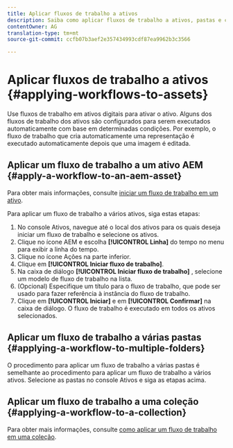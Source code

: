 ```yaml
---
title: Aplicar fluxos de trabalho a ativos
description: Saiba como aplicar fluxos de trabalho a ativos, pastas e coleções nos ativos Adobe Experience Manager.
contentOwner: AG
translation-type: tm+mt
source-git-commit: ccfb07b3aef2e357434993cdf87ea9962b3c3566

---
```



# Aplicar fluxos de trabalho a ativos {#applying-workflows-to-assets}

Use fluxos de trabalho em ativos digitais para ativar o ativo. Alguns dos fluxos de trabalho dos ativos são configurados para serem executados automaticamente com base em determinadas condições. Por exemplo, o fluxo de trabalho que cria automaticamente uma representação é executado automaticamente depois que uma imagem é editada.

## Aplicar um fluxo de trabalho a um ativo AEM {#apply-a-workflow-to-an-aem-asset}

Para obter mais informações, consulte [iniciar um fluxo de trabalho em um ativo](/help/assets/manage-digital-assets.md#starting-a-workflow-on-an-asset).

Para aplicar um fluxo de trabalho a vários ativos, siga estas etapas:

1. No console Ativos, navegue até o local dos ativos para os quais deseja iniciar um fluxo de trabalho e selecione os ativos.
1. Clique no ícone AEM e escolha **[!UICONTROL Linha]** do tempo no menu para exibir a linha do tempo.
1. Clique no ícone Ações na parte inferior.
1. Clique em **[!UICONTROL Iniciar fluxo de trabalho]**.
1. Na caixa de diálogo **[!UICONTROL Iniciar fluxo de trabalho]** , selecione um modelo de fluxo de trabalho na lista.
1. (Opcional) Especifique um título para o fluxo de trabalho, que pode ser usado para fazer referência à instância do fluxo de trabalho.
1. Clique em **[!UICONTROL Iniciar]** e em **[!UICONTROL Confirmar]** na caixa de diálogo. O fluxo de trabalho é executado em todos os ativos selecionados.

## Aplicar um fluxo de trabalho a várias pastas {#applying-a-workflow-to-multiple-folders}

O procedimento para aplicar um fluxo de trabalho a várias pastas é semelhante ao procedimento para aplicar um fluxo de trabalho a vários ativos. Selecione as pastas no console Ativos e siga as etapas acima.

## Aplicar um fluxo de trabalho a uma coleção {#applying-a-workflow-to-a-collection}

Para obter mais informações, consulte [como aplicar um fluxo de trabalho em uma coleção](/help/assets/manage-collections.md#run-a-workflow-on-a-collection).
